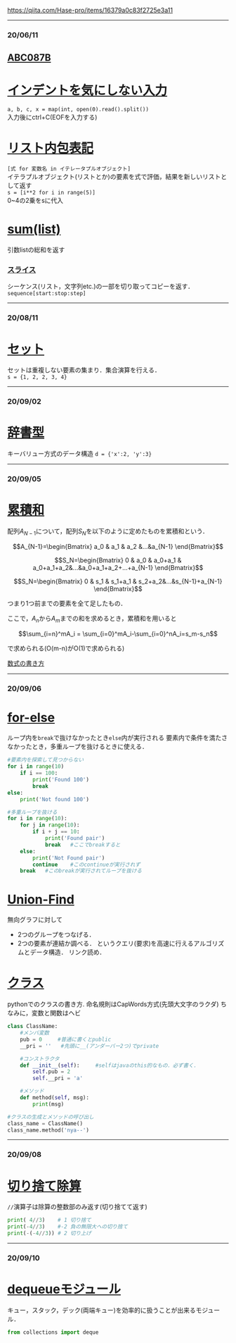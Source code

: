 https://qiita.com/Hase-pro/items/16379a0c83f2725e3a11

___
### 20/06/11
## [ABC087B](https://qiita.com/watyanabe164/items/f6236b4c8bbd90def964)

# [インデントを気にしない入力](https://qiita.com/kyuna/items/8ee8916c2f4e36321a1c)
`a, b, c, x = map(int, open(0).read().split())`  
入力後にctrl+C(EOFを入力する)

# [リスト内包表記](https://note.nkmk.me/python-list-comprehension/)  
`[式 for 変数名 in イテレータプルオブジェクト]`  
イテラプルオブジェクト(リストとか)の要素を式で評価，結果を新しいリストとして返す  
`s = [i**2 for i in range(5)]`  
0~4の2乗をsに代入

# [sum(list)](https://pycarnival.com/sum/)  
引数listの総和を返す

### [スライス](https://qiita.com/tanuk1647/items/276d2be36f5abb8ea52e)
シーケンス(リスト，文字列etc.)の一部を切り取ってコピーを返す．
`sequence[start:stop:step]`

___
### 20/08/11
# [セット](https://note.nkmk.me/python-set/)
セットは重複しない要素の集まり．集合演算を行える．  
`s = {1, 2, 2, 3, 4}`

___
### 20/09/02
# [辞書型](https://qiita.com/hz1_d/items/407dd13f90a8a4533d23)
キーバリュー方式のデータ構造
`d = {'x':2, 'y':3}`

___
### 20/09/05
# [累積和](https://qiita.com/drken/items/56a6b68edef8fc605821)
配列$A_{N-1}$について，配列$S_{N}$を以下のように定めたものを累積和という．
```math
A_{N-1}=\begin{Bmatrix}
    a_0 & a_1 & a_2 &...&a_{N-1}
\end{Bmatrix}
```
```math
S_N=\begin{Bmatrix}
    0 & a_0 & a_0+a_1 & a_0+a_1+a_2&...&a_0+a_1+a_2+...+a_{N-1}
\end{Bmatrix}
```
```math
S_N=\begin{Bmatrix}
    0 & s_1 & s_1+a_1 & s_2+a_2&...&s_{N-1}+a_{N-1}
\end{Bmatrix}
```
つまり1つ前までの要素を全て足したもの．

ここで，$A_n$から$A_m$までの和を求めるとき，累積和を用いると
```math
\sum_{i=n}^mA_i = \sum_{i=0}^mA_i-\sum_{i=0}^nA_i=s_m-s_n
```
で求められる(O(m-n)がO(1)で求められる)


[数式の書き方](https://shd101wyy.github.io/markdown-preview-enhanced/#/ja-jp/math)

___
### 20/09/06
# [for-else](https://python.civic-apps.com/else-loop/)
ループ内を`break`で抜けなかったとき`else`内が実行される
要素内で条件を満たさなかったとき，多重ループを抜けるときに使える．
```python
#要素内を探索して見つからない
for i in range(10)
    if i == 100:
        print('Found 100')
        break
else:
    print('Not found 100')
```
```python
#多重ループを抜ける
for i in range(10):
    for j in range(10):
        if i + j == 10:
            print('Found pair')
            break   #ここでbreakすると
    else:   
        print('Not Found pair')
        continue    #このcontinueが実行されず
    break   #このbreakが実行されてループを抜ける
```

# [Union-Find](https://pyteyon.hatenablog.com/entry/2019/03/11/200000)
無向グラフに対して
- 2つのグループをつなげる．
- 2つの要素が連結か調べる．
というクエリ(要求)を高速に行えるアルゴリズムとデータ構造．
リンク読め．

# [クラス](https://qiita.com/Usek/items/a206b8e49c02f756d636)
pythonでのクラスの書き方.
命名規則はCapWords方式(先頭大文字のラクダ)
ちなみに，変数と関数はヘビ
```python
class ClassName:
    #メンバ変数
    pub = 0     #普通に書くとpublic
    __pri = ''   #先頭に__(アンダーバー2つ)でprivate

    #コンストラクタ
    def __init__(self):     #selfはjavaのthis的なもの．必ず書く．
        self.pub = 2
        self.__pri = 'a'

    #メソッド
    def method(self, msg):
        print(msg)

#クラスの生成とメソッドの呼び出し
class_name = ClassName()
class_name.method('nya--')
```

___
### 20/09/08
# [切り捨て除算](https://python.ms/division/#_3%E3%81%A4%E3%81%AE%E3%82%84%E3%82%8A%E6%96%B9)
`//`演算子は除算の整数部のみ返す(切り捨てて返す)
```python
print( 4//3)    # 1 切り捨て
print(-4//3)    #-2 負の無限大への切り捨て
print(-(-4//3)) # 2 切り上げ
```


___
### 20/09/10
# [dequeueモジュール](https://note.nkmk.me/python-collections-deque/)
キュー，スタック，デック(両端キュー)を効率的に扱うことが出来るモジュール．
```python
from collections import deque

```


